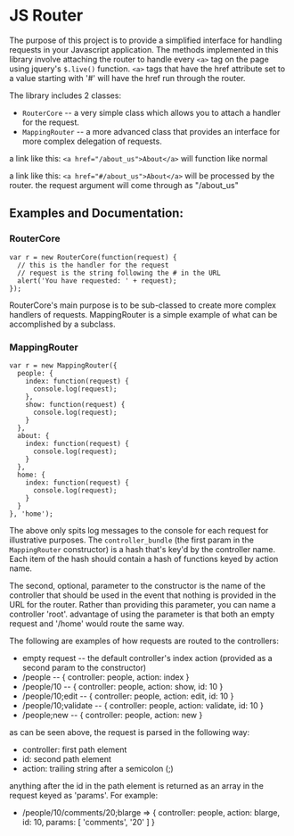 # JS Router

The purpose of this project is to provide a simplified interface for handling requests in your Javascript application. The methods implemented in this library involve attaching the router to handle every `<a>` tag on the page using jquery's `$.live()` function. `<a>` tags that have the href attribute set to a value starting with '#' will have the href run through the router.

The library includes 2 classes:
 * `RouterCore` -- a very simple class which allows you to attach a handler for the request.
 * `MappingRouter` -- a more advanced class that provides an interface for more complex delegation of requests.

a link like this:
  `<a href="/about_us">About</a>`
will function like normal

a link like this:
  `<a href="#/about_us">About</a>`
will be processed by the router. the request argument will come through as "/about_us"

## Examples and Documentation:

### RouterCore

    var r = new RouterCore(function(request) {
      // this is the handler for the request
      // request is the string following the # in the URL
      alert('You have requested: ' + request);
    });

RouterCore's main purpose is to be sub-classed to create more complex handlers of requests. MappingRouter is a simple example of what can be accomplished by a subclass.

### MappingRouter

    var r = new MappingRouter({
      people: {
        index: function(request) {
          console.log(request);
        },
        show: function(request) {
          console.log(request);
        }
      },
      about: {
        index: function(request) {
          console.log(request);
        }
      },
      home: {
        index: function(request) {
          console.log(request);
        }
      }
    }, 'home');

The above only spits log messages to the console for each request for illustrative purposes. The `controller_bundle` (the first param in the `MappingRouter` constructor) is a hash that's key'd by the controller name. Each item of the hash should contain a hash of functions keyed by action name.

The second, optional, parameter to the constructor is the name of the controller that should be used in the event that nothing is provided in the URL for the router. Rather than providing this parameter, you can name a controller 'root'. advantage of using the parameter is that both an empty request and '/home' would route the same way.

The following are examples of how requests are routed to the controllers:

 * empty request -- the default controller's index action (provided as a second
      param to the constructor)
 * /people -- { controller: people, action: index }
 * /people/10 -- { controller: people, action: show, id: 10 }
 * /people/10;edit -- { controller: people, action: edit, id: 10 }
 * /people/10;validate -- { controller: people, action: validate, id: 10 }
 * /people;new -- { controller: people, action: new }

as can be seen above, the request is parsed in the following way:

 * controller: first path element
 * id: second path element
 * action: trailing string after a semicolon (;)

anything after the id in the path element is returned as an array in the request keyed as 'params'. For example:

 * /people/10/comments/20;blarge => { controller: people, action: blarge, 
       id: 10, params: [ 'comments', '20' ] }
